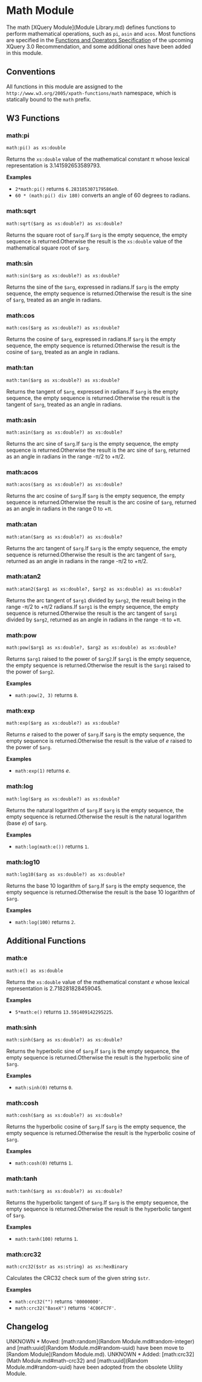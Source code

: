 
# Math Module
 


 
The math [XQuery Module](Module Library.md) defines functions to perform mathematical operations, such as `pi`, `asin` and `acos`. Most functions are specified in the [Functions and Operators Specification](http://www.w3.org/TR/xpath-functions-30/) of the upcoming XQuery 3.0 Recommendation, and some additional ones have been added in this module. 

 
## Conventions

All functions in this module are assigned to the `http://www.w3.org/2005/xpath-functions/math` namespace, which is statically bound to the `math` prefix. 

 
## W3 Functions

### math:pi

`math:pi() as xs:double`

Returns the `xs:double` value of the mathematical constant π whose lexical representation is 3.141592653589793. 

**Examples**

 * `2*math:pi()`  returns `6.283185307179586e0`. 
 * `60 * (math:pi() div 180)`  converts an angle of 60 degrees to radians. 


### math:sqrt

`math:sqrt($arg as xs:double?) as xs:double?`

Returns the square root of `$arg`.If `$arg` is the empty sequence, the empty sequence is returned.Otherwise the result is the `xs:double` value of the mathematical square root of `$arg`. 


### math:sin

`math:sin($arg as xs:double?) as xs:double?`

Returns the sine of the `$arg`, expressed in radians.If `$arg` is the empty sequence, the empty sequence is returned.Otherwise the result is the sine of `$arg`, treated as an angle in radians. 


### math:cos

`math:cos($arg as xs:double?) as xs:double?`

Returns the cosine of `$arg`, expressed in radians.If `$arg` is the empty sequence, the empty sequence is returned.Otherwise the result is the cosine of `$arg`, treated as an angle in radians. 


### math:tan

`math:tan($arg as xs:double?) as xs:double?`

Returns the tangent of `$arg`, expressed in radians.If `$arg` is the empty sequence, the empty sequence is returned.Otherwise the result is the tangent of `$arg`, treated as an angle in radians. 


### math:asin

`math:asin($arg as xs:double?) as xs:double?`

Returns the arc sine of `$arg`.If `$arg` is the empty sequence, the empty sequence is returned.Otherwise the result is the arc sine of `$arg`, returned as an angle in radians in the range -π/2 to +π/2. 


### math:acos

`math:acos($arg as xs:double?) as xs:double?`

Returns the arc cosine of `$arg`.If `$arg` is the empty sequence, the empty sequence is returned.Otherwise the result is the arc cosine of `$arg`, returned as an angle in radians in the range 0 to +π. 


### math:atan

`math:atan($arg as xs:double?) as xs:double?`

Returns the arc tangent of `$arg`.If `$arg` is the empty sequence, the empty sequence is returned.Otherwise the result is the arc tangent of `$arg`, returned as an angle in radians in the range -π/2 to +π/2. 


### math:atan2

`math:atan2($arg1 as xs:double?, $arg2 as xs:double) as xs:double?`

Returns the arc tangent of `$arg1` divided by `$arg2`, the result being in the range -π/2 to +π/2 radians.If `$arg1` is the empty sequence, the empty sequence is returned.Otherwise the result is the arc tangent of `$arg1` divided by `$arg2`, returned as an angle in radians in the range -π to +π. 


### math:pow

`math:pow($arg1 as xs:double?, $arg2 as xs:double) as xs:double?`

Returns `$arg1` raised to the power of `$arg2`.If `$arg1` is the empty sequence, the empty sequence is returned.Otherwise the result is the `$arg1` raised to the power of `$arg2`. 

**Examples**

 * `math:pow(2, 3)`  returns `8`. 


### math:exp

`math:exp($arg as xs:double?) as xs:double?`

Returns _e_ raised to the power of `$arg`.If `$arg` is the empty sequence, the empty sequence is returned.Otherwise the result is the value of _e_ raised to the power of `$arg`. 

**Examples**

 * `math:exp(1)`  returns _e_. 


### math:log

`math:log($arg as xs:double?) as xs:double?`

Returns the natural logarithm of `$arg`.If `$arg` is the empty sequence, the empty sequence is returned.Otherwise the result is the natural logarithm (base _e_) of `$arg`. 

**Examples**

 * `math:log(math:e())`  returns `1`. 


### math:log10

`math:log10($arg as xs:double?) as xs:double?`

Returns the base 10 logarithm of `$arg`.If `$arg` is the empty sequence, the empty sequence is returned.Otherwise the result is the base 10 logarithm of `$arg`. 

**Examples**

 * `math:log(100)`  returns `2`. 

 
## Additional Functions

### math:e

`math:e() as xs:double`

Returns the `xs:double` value of the mathematical constant _e_ whose lexical representation is 2.718281828459045. 

**Examples**

 * `5*math:e()`  returns `13.591409142295225`. 


### math:sinh

`math:sinh($arg as xs:double?) as xs:double?`

Returns the hyperbolic sine of `$arg`.If `$arg` is the empty sequence, the empty sequence is returned.Otherwise the result is the hyperbolic sine of `$arg`. 

**Examples**

 * `math:sinh(0)`  returns `0`. 


### math:cosh

`math:cosh($arg as xs:double?) as xs:double?`

Returns the hyperbolic cosine of `$arg`.If `$arg` is the empty sequence, the empty sequence is returned.Otherwise the result is the hyperbolic cosine of `$arg`. 

**Examples**

 * `math:cosh(0)`  returns `1`. 


### math:tanh

`math:tanh($arg as xs:double?) as xs:double?`

Returns the hyperbolic tangent of `$arg`.If `$arg` is the empty sequence, the empty sequence is returned.Otherwise the result is the hyperbolic tangent of `$arg`. 

**Examples**

 * `math:tanh(100)`  returns `1`. 


### math:crc32

`math:crc32($str as xs:string) as xs:hexBinary`

Calculates the CRC32 check sum of the given string `$str`. 

**Examples**

 * `math:crc32("")`  returns `'00000000'`. 
 * `math:crc32("BaseX")`  returns `'4C06FC7F'`. 

 
## Changelog
UNKNOWN * Moved: [math:random](Random Module.md#random-integer) and [math:uuid](Random Module.md#random-uuid) have been move to [Random Module](Random Module.md). 
UNKNOWN * Added: [math:crc32](Math Module.md#math-crc32) and [math:uuid](Random Module.md#random-uuid) have been adopted from the obsolete Utility Module. 
